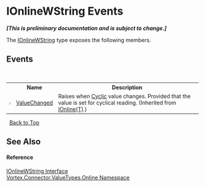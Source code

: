 # IOnlineWString Events
 _**\[This is preliminary documentation and is subject to change.\]**_

The <a href="T_Vortex_Connector_ValueTypes_Online_IOnlineWString.md">IOnlineWString</a> type exposes the following members.


## Events
&nbsp;<table><tr><th></th><th>Name</th><th>Description</th></tr><tr><td>![Public event](media/pubevent.gif "Public event")</td><td><a href="E_Vortex_Connector_ValueTypes_Online_IOnline_1_ValueChanged.md">ValueChanged</a></td><td>
Raises when <a href="P_Vortex_Connector_ValueTypes_Online_IOnline_1_Cyclic.md">Cyclic</a> value changes. Provided that the value is set for cyclical reading.
 (Inherited from <a href="T_Vortex_Connector_ValueTypes_Online_IOnline_1.md">IOnline(T)</a>.)</td></tr></table>&nbsp;
<a href="#ionlinewstring-events">Back to Top</a>

## See Also


#### Reference
<a href="T_Vortex_Connector_ValueTypes_Online_IOnlineWString.md">IOnlineWString Interface</a><br /><a href="N_Vortex_Connector_ValueTypes_Online.md">Vortex.Connector.ValueTypes.Online Namespace</a><br />